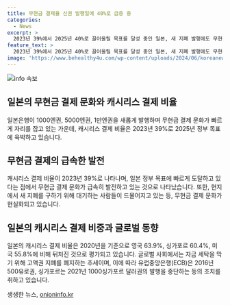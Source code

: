 ```yaml
---
title: 무현금 결제율 신권 발행일에 40%로 급증 중
categories:
  - News
excerpt: >
  2023년 39%에서 2025년 40%로 끌어올릴 목표를 달성 중인 일본, 새 지폐 발행에도 무현금 결제 증가추세. 브레이크 비츠 라멘점 등에서는 현금받지 않는 티켓자판기로 바뀌고, 금융기관도 스마트폰 결제 등 디지털화 가속화. 하지만 일본의 무현금 결제 비중은 주요국 대비 뒤처져, 자금세탁 방지를 위해 고액권 지폐를 폐지하는 트렌드 속 글로벌 사회와의 비교에서 뒤처짐. 후 메소에서는 지난 1만엔권 등 신극을 발행했고, 새 1만엔권에는 시부사와 에이이치가 낙점되어 논란도 상존 중.
feature_text: >
  2023년 39%에서 2025년 40%로 끌어올릴 목표를 달성 중인 일본, 새 지폐 발행에도 무현금 결제 증가추세. 브레이크 비츠 라멘점 등에서는 현금받지 않는 티켓자판기로 바뀌고, 금융기관도 스마트폰 결제 등 디지털화 가속화. 하지만 일본의 무현금 결제 비중은 주요국 대비 뒤처져, 자금세탁 방지를 위해 고액권 지폐를 폐지하는 트렌드 속 글로벌 사회와의 비교에서 뒤처짐. 후 메소에서는 지난 1만엔권 등 신극을 발행했고, 새 1만엔권에는 시부사와 에이이치가 낙점되어 논란도 상존 중.
image: 'https://www.behealthy4u.com/wp-content/uploads/2024/06/koreanews.jpg'
---
```


<p><img src="https://www.behealthy4u.com/wp-content/uploads/2024/06/koreanews.jpg" alt="info 속보" /></p>

<h2 data-ke-size="size26">일본의 무현금 결제 문화와 캐시리스 결제 비율</h2>

<p data-ke-size="size16">일본은행이 1000엔권, 5000엔권, 1만엔권을 새롭게 발행하며 무현금 결제 문화가 빠르게 자리를 잡고 있는 가운데, 캐시리스 결제 비율은 2023년 39%로 2025년 정부 목표에 육박하고 있습니다.</p>

<h2 data-ke-size="size26">무현금 결제의 급속한 발전</h2>

<p data-ke-size="size16">캐시리스 결제 비율이 2023년 39%로 나타나며, 일본 정부 목표에 빠르게 도달하고 있다는 점에서 무현금 결제 문화가 급속히 발전하고 있는 것으로 나타났습니다. 또한, 현지에서 새 지폐를 구하기 위해 대기하는 사람들이 드물어지고 있는 등, 무현금 결제 문화가 현실화되고 있습니다.</p>

<h2 data-ke-size="size26">일본의 캐시리스 결제 비중과 글로벌 동향</h2>

<p data-ke-size="size16">일본의 캐시리스 결제 비율은 2020년을 기준으로 영국 63.9%, 싱가포르 60.4%, 미국 55.8%에 비해 뒤처진 것으로 평가되고 있습니다. 글로벌 사회에서는 자금 세탁을 막기 위해 고액권 지폐를 폐지하는 추세이며, 이에 따라 유럽중앙은행(ECB)은 2016년 500유로권, 싱가포르는 2021년 1000싱가포르 달러권의 발행을 중단하는 등의 조치를 취하고 있습니다.</p>
생생한 뉴스, <a href="https://onioninfo.kr" rel="dofollow">onioninfo.kr</a>


